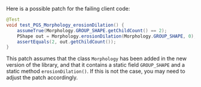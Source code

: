 Here is a possible patch for the failing client code:

```java
@Test
void test_PGS_Morphology_erosionDilation() {
    assumeTrue(Morphology.GROUP_SHAPE.getChildCount() == 2);
    PShape out = Morphology.erosionDilation(Morphology.GROUP_SHAPE, 0);
    assertEquals(2, out.getChildCount());
}
```

This patch assumes that the class `Morphology` has been added in the new version of the library, and that it contains a static field `GROUP_SHAPE` and a static method `erosionDilation()`. If this is not the case, you may need to adjust the patch accordingly.